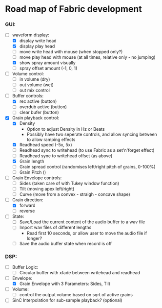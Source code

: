 # Road map of Fabric development


### GUI:
- [ ] waveform display:
  - [x] display write head
  - [x] display play head
  - [ ] move write head with mouse (when stopped only?)
  - [ ] move play head with mouse (at all times, relative only - no jumping)
  - [x] show spray amount visually 
  - [ ] spray offset amount (-1, 0, 1)
- [ ] Volume control:
  - [ ] in volume (dry)
  - [ ] out volume (wet)
  - [ ] out mix control
- [ ] Buffer controls:
  - [x] rec active (button)
  - [ ] overdub active (button)
  - [ ] clear bufer (button)  
- [x] Grain playback control:
  - [x] Density
    - Option to adjust Density in Hz or Beats
    - Possibly have two seperate controls, and allow syncing between to allow ramping effects
  - [x] Readhead speed (-5x, 5x)
  - [ ] Readhead sync to writehead (to use Fabric as a set'n'forget effect)
  - [ ] Readhead sync to writehead offset (as above)
  - [x] Grain length
  - [ ] Grain spread control (randomises left/right pitch of grains, 0-100%)
  - [ ] Grain Pitch ()
- [ ] Grain Envelope controls:
  - [ ] Sides (taken care of with Tukey window function)
  - [ ] Tilt (moving apex left/right)
  - [ ] Curve (move from a convex - straigh - concave shape)
- [ ] Grain direction:
  - [x] forward
  - [ ] reverse
- [ ] State:
  - [ ] Save/Load the current content of the audio buffer to a wav file 
  - [ ] Import wav files of different lengths
    - Read first 10 seconds, or allow user to move the audio file if longer?
  - [ ] Save the audio buffer state when record is off 

### DSP:
- [ ] Buffer Logic:
  - [ ] Circular buffer with xfade between writehead and readhead
- [ ] Envelope:
  - [x] Grain Envelope with 3 Parameters: Sides, Tilt
- [ ] Volume:
  - [ ] control the output volume based on sqrt of active grains
- [ ] SinC Interpolation for sub-sample playback? (optional)